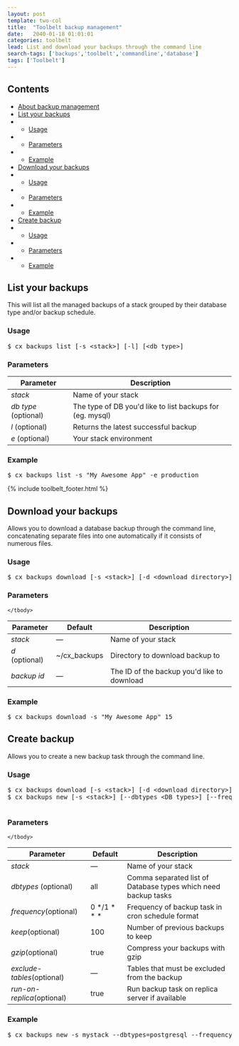 ```yaml
---
layout: post
template: two-col
title:  "Toolbelt backup management"
date:   2040-01-18 01:01:01
categories: toolbelt
lead: List and download your backups through the command line
search-tags: ['backups','toolbelt','commandline','database']
tags: ['Toolbelt']
---
```


<h2>Contents</h2>
<ul class="page-toc">
    <li>
        <a href="#list">About backup management</a>
    </li>
	<li>
		<a href="#list">List your backups</a>
	</li>
	        <li>
                <ul>
                <li><a href="#list_usage">Usage</a></li>
                </ul>
            </li>
            <li>
                <ul>
                <li><a href="#list_params">Parameters</a></li>
                </ul>
            </li>
            <li>
                <ul>
                <li><a href="#list_example">Example</a></li>
                </ul>
            </li>
	<li>
		<a href="#download">Download your backups</a>
	</li>
	        <li>
                <ul>
                <li><a href="#download_usage">Usage</a></li>
                </ul>
            </li>
            <li>
                <ul>
                <li><a href="#download_params">Parameters</a></li>
                </ul>
            </li>
            <li>
                <ul>
                <li><a href="#download_example">Example</a></li>
                </ul>
            </li>
	<li>
		<a href="#new">Create backup</a>
	</li>
	        <li>
                <ul>
                <li><a href="#new_usage">Usage</a></li>
                </ul>
            </li>
            <li>
                <ul>
                <li><a href="#new_params">Parameters</a></li>
                </ul>
            </li>
            <li>
                <ul>
                <li><a href="#new_example">Example</a></li>
                </ul>
            </li>
            
</ul>


<h2 id="list">List your backups</h2>
This will list all the managed backups of a stack grouped by their database type and/or backup schedule.

<h3 id="list_usage">Usage</h3>

<pre class="prettyprint">
$ cx backups list [-s &lt;stack&gt;] [-l] [&lt;db type&gt;]
</pre>

<h3 id="list_params">Parameters</h3>
<table class='table table-bordered table-striped table-small'>
    <thead>
        <tr>
            <th align="center">Parameter</th>
            <th align="center">Description</th>
        </tr>
    </thead>
    <tbody>
        <tr>
            <td><i>stack</i></td>
            <td>Name of your stack</td>
        </tr>
        <tr>
            <td><i>db type</i> (optional)</td>
            <td>The type of DB you'd like to list backups for (eg. mysql)</td>
        </tr>
        <tr>
            <td><i>l</i> (optional)</td>
            <td>Returns the latest successful backup</td>
        </tr>
        <tr>
            <td><i>e</i> (optional)</td>
            <td>Your stack environment</td>
        </tr>
    </tbody>
</table>

<h3 id="list_example">Example</h3>

<pre class="prettyprint">
$ cx backups list -s "My Awesome App" -e production
</pre>

{% include toolbelt_footer.html %}

<h2 id="download">Download your backups</h2>

Allows you to download a database backup through the command line, concatenating separate files into one automatically if it consists of numerous files.

<h3 id="download_usage">Usage</h3>

<pre class="prettyprint">
$ cx backups download [-s &lt;stack&gt;] [-d &lt;download directory&gt;] &lt;backup id&gt;
</pre>

<h3 id="download_params">Parameters</h3>
<table class='table table-bordered table-striped table-small'>
    <thead>
        <tr>
            <th align="center">Parameter</th>
            <th align="center">Default</th>
            <th align="center">Description</th>
        </tr>
    </thead>
    <tbody>
        <tr>
            <td><i>stack</i> </td>
            <td><i>&mdash;</i></td>
            <td>Name of your stack</td>
        </tr>        
        <tr>
            <td><i>d</i> (optional)</td>
            <td>~/cx_backups</td>
            <td>Directory to download backup to</td>
        </tr>
        <tr>
            <td><i>backup id</i></td>
            <td><i>&mdash;</i></td>
            <td>The ID of the backup you'd like to download</td>
        </tr>

    </tbody>
</table>

<h3 id="download_example">Example</h3>

<pre class="prettyprint">
$ cx backups download -s "My Awesome App" 15
</pre>

<h2 id="new">Create backup</h2>

Allows you to create a new backup task through the command line.

<h3 id="new_usage">Usage</h3>

<pre class="prettyprint">
$ cx backups download [-s &lt;stack&gt;] [-d &lt;download directory&gt;] &lt;backup id&gt;
$ cx backups new [-s &lt;stack&gt;]	[--dbtypes &lt;DB types&gt;] [--frequency &lt;Frequency&gt;] [--gzip &lt;Gzip&gt;] [exclude-tables &lt;Exclude tables&gt;] [--run-on-replica &lt;Run on replica&gt;]

</pre>

<h3 id="new_params">Parameters</h3>
<table class='table table-bordered table-striped table-small'>
    <thead>
        <tr>
            <th align="center">Parameter</th>
            <th align="center">Default</th>
            <th align="center">Description</th>
        </tr>
    </thead>
    <tbody>
        <tr>
            <td><i>stack</i> </td>
            <td><i>&mdash;</i></td>
            <td>Name of your stack</td>
        </tr>        
        <tr>
            <td><i>dbtypes</i> (optional)</td>
            <td>all</td>
            <td>Comma separated list of Database types which need backup tasks</td>
        </tr>
        <tr>
            <td><i>frequency</i>(optional)</td>
            <td>0 */1 * * *</td>
            <td>Frequency of backup task in cron schedule format</td>
        </tr>
        <tr>
            <td><i>keep</i>(optional)</td>
            <td>100</td>
            <td>Number of previous backups to keep</td>
        </tr>
        <tr>
            <td><i>gzip</i>(optional)</td>
            <td>true</td>
            <td>Compress your backups with gzip</td>
        </tr>
        <tr>
            <td><i>exclude-tables</i>(optional)</td>
            <td><i>&mdash;</i></td>
            <td>Tables that must be excluded from the backup</td>
        </tr>
        <tr>
            <td><i>run-on-replica</i>(optional)</td>
            <td>true</td>
            <td>Run backup task on replica server if available</td>
        </tr>

    </tbody>
</table>

<h3 id="new_example">Example</h3>

<pre class="prettyprint">
$ cx backups new -s mystack	--dbtypes=postgresql --frequency="0 */1 * * *" --gzip=true exclude-tables=my_log_table --run-on-replica=false
</pre>


